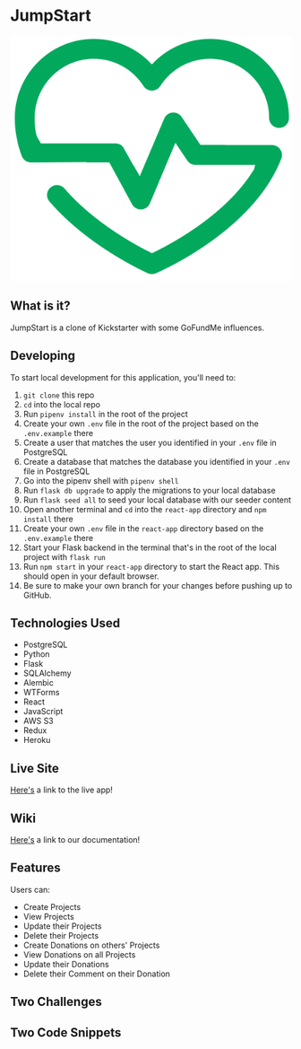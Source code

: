 # JumpStart

<p align="center">
<img src="/react-app/public/logo.png" />
</p>

## What is it?

JumpStart is a clone of Kickstarter with some GoFundMe influences.

## Developing

To start local development for this application, you'll need to:

1. `git clone` this repo
2. `cd` into the local repo
3. Run `pipenv install` in the root of the project
4. Create your own `.env` file in the root of the project based on the `.env.example` there
5. Create a user that matches the user you identified in your `.env` file in PostgreSQL
6. Create a database that matches the database you identified in your `.env` file in PostgreSQL
7. Go into the pipenv shell with `pipenv shell`
8. Run `flask db upgrade` to apply the migrations to your local database
9. Run `flask seed all` to seed your local database with our seeder content
10. Open another terminal and `cd` into the `react-app` directory and `npm install` there
11. Create your own `.env` file in the `react-app` directory based on the `.env.example` there
12. Start your Flask backend in the terminal that's in the root of the local project with `flask run`
13. Run `npm start` in your `react-app` directory to start the React app. This should open in your default browser.
14. Be sure to make your own branch for your changes before pushing up to GitHub.

## Technologies Used

* PostgreSQL
* Python
* Flask
* SQLAlchemy
* Alembic
* WTForms
* React
* JavaScript
* AWS S3
* Redux
* Heroku

## Live Site

[Here's](https://jump--start.herokuapp.com/) a link to the live app!

## Wiki

[Here's](https://github.com/Lazytangent/JumpStart/wiki) a link to our documentation!

## Features

Users can:

* Create Projects
* View Projects
* Update their Projects
* Delete their Projects
* Create Donations on others' Projects
* View Donations on all Projects
* Update their Donations
* Delete their Comment on their Donation

## Two Challenges

## Two Code Snippets
